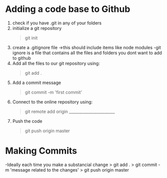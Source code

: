 # Adding a code base to Github

1. check if you have .git in any of your folders
2. initialize a git repository
    >git init
3. create a .gitignore file ->this should include items like node modules
    -git ignore is a file that contains all the files and folders you dont want to add to github
4. Add all the files to our git repository using:
    >git add .
5. Add a commit message
    > git commit -m 'first commit'       
6. Connect to the online repository using:
    >git remote add origin _______________________
7. Push the code
    >git push origin master

# Making Commits

-Ideally each time you make a substancial change
    > git add .
    > git commit -m 'message related to the changes'
    > git push origin master
